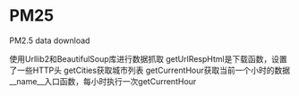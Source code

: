 # PM25
PM2.5 data download

使用Urllib2和BeautifulSoup库进行数据抓取
getUrlRespHtml是下载函数，设置了一些HTTP头
getCities获取城市列表
getCurrentHour获取当前一个小时的数据
__name__入口函数，每小时执行一次getCurrentHour
